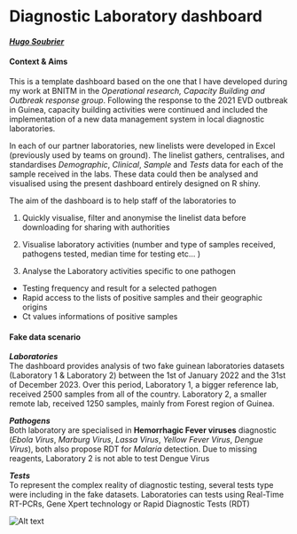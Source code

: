
# **Diagnostic Laboratory dashboard**
#### *<a href="https://www.hugzsoubrier.com">Hugo Soubrier</a>*

#### **Context & Aims**

This is a template dashboard based on the one that I have developed during my work at BNITM in the *Operational research, Capacity Building and Outbreak response group*. Following the response to the 2021 EVD outbreak in Guinea, capacity building activities were continued and included the implementation of a new data management system in local diagnostic laboratories.

In each of our partner laboratories, new linelists were developed in Excel (previously used by teams on ground). The linelist gathers, centralises, and standardises *Demographic*, *Clinical*, *Sample* and *Tests* data for each of the sample received in the labs. These data could then be analysed and visualised using the present dashboard entirely designed on R shiny.

The aim of the dashboard is to help staff of the laboratories to

1. Quickly visualise, filter and anonymise the linelist data before downloading for sharing with authorities

2. Visualise laboratory activities (number and type of samples received, pathogens tested, median time for testing etc... )

3. Analyse the Laboratory activities specific to one pathogen 

- Testing frequency and result for a selected pathogen
- Rapid access to the lists of positive samples and their geographic origins
- Ct values informations of positive samples

#### **Fake data scenario**

__*Laboratories*__\
The dashboard provides analysis of two fake guinean laboratories datasets (Laboratory 1 & Laboratory 2) between the 1st of January 2022 and the 31st of December 2023. Over this period, Laboratory 1, a bigger reference lab, received 2500 samples from all of the country. Laboratory 2, a smaller remote lab, received 1250 samples, mainly from Forest region of Guinea. 

__*Pathogens*__\
Both laboratory are specialised in **Hemorrhagic Fever viruses** diagnostic (*Ebola Virus*, *Marburg Virus*, *Lassa Virus*, *Yellow Fever Virus*, *Dengue Virus*), both also propose RDT for *Malaria* detection. Due to missing reagents, Laboratory 2 is not able to test Dengue Virus 

__*Tests*__\
To represent the complex reality of diagnostic testing, several tests type were including in the fake datasets. Laboratories can tests using Real-Time RT-PCRs, Gene Xpert technology or Rapid Diagnostic Tests (RDT)

![Alt text]("https://raw.githubusercontent.com/hugzsoubrier/lab_dashboard_template/main/www/png/scenarios_table.png")



